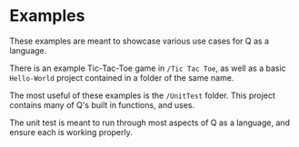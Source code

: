 # Examples

These examples are meant to showcase various use cases for Q as a language.

There is an example Tic-Tac-Toe game in `/Tic Tac Toe`, as well as a basic `Hello-World` project contained in a folder of the same name.

The most useful of these examples is the `/UnitTest` folder. This project contains many of Q's built in functions, and uses.

The unit test is meant to run through most aspects of Q as a language, and ensure each is working properly.